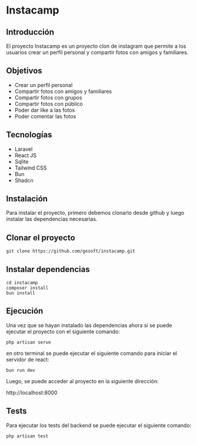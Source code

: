 # Instacamp

## Introducción

El proyecto Instacamp es un proyecto clon de instagram que permite a los usuarios crear un perfil personal y compartir fotos con amigos y familiares.

## Objetivos

- Crear un perfil personal
- Compartir fotos con amigos y familiares
- Compartir fotos con grupos
- Compartir fotos con público
- Poder dar like a las fotos
- Poder comentar las fotos

## Tecnologías

- Laravel
- React JS
- Sqlite
- Tailwind CSS
- Bun
- Shadcn

## Instalación

Para instalar el proyecto, primero debemos clonarlo desde github y luego instalar las dependencias necesarias.

## Clonar el proyecto

```
git clone https://github.com/gesoft/instacamp.git
```

## Instalar dependencias

```
cd instacamp
composer install
bun install
```

## Ejecución

Una vez que se hayan instalado las dependencias ahora si se puede ejecutar el proyecto con el siguiente comando:

```
php artisan serve
```

en otro terminal se puede ejecutar el siguiente comando para iniciar el servidor de react:

```
bun run dev
```

Luego, se puede acceder al proyecto en la siguiente dirección:

http://localhost:8000

## Tests

Para ejecutar los tests del backend se puede ejecutar el siguiente comando:

```
php artisan test
```
